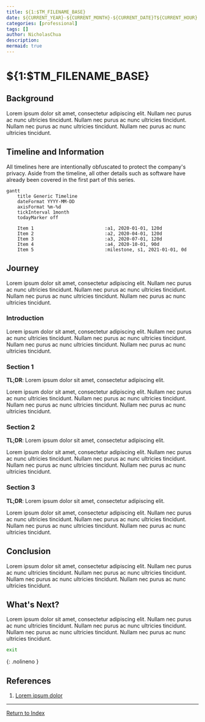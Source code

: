 ```yaml
---
title: ${1:$TM_FILENAME_BASE}
date: ${CURRENT_YEAR}-${CURRENT_MONTH}-${CURRENT_DATE}T${CURRENT_HOUR}:${CURRENT_MINUTE}:${CURRENT_SECOND}+08:00
categories: [professional]
tags: []
author: NicholasChua
description:
mermaid: true
---
```


# ${1:$TM_FILENAME_BASE}

## Background

Lorem ipsum dolor sit amet, consectetur adipiscing elit. Nullam nec purus ac nunc ultricies tincidunt. Nullam nec purus ac nunc ultricies tincidunt. Nullam nec purus ac nunc ultricies tincidunt. Nullam nec purus ac nunc ultricies tincidunt.

## Timeline and Information

All timelines here are intentionally obfuscated to protect the company's privacy. Aside from the timeline, all other details such as software have already been covered in the first part of this series.

```mermaid
gantt
    title Generic Timeline
    dateFormat YYYY-MM-DD
    axisFormat %m-%d
    tickInterval 1month
    todayMarker off

    Item 1                          :a1, 2020-01-01, 120d
    Item 2                          :a2, 2020-04-01, 120d
    Item 3                          :a3, 2020-07-01, 120d
    Item 4                          :a4, 2020-10-01, 90d
    Item 5                          :milestone, s1, 2021-01-01, 0d
```

## Journey

Lorem ipsum dolor sit amet, consectetur adipiscing elit. Nullam nec purus ac nunc ultricies tincidunt. Nullam nec purus ac nunc ultricies tincidunt. Nullam nec purus ac nunc ultricies tincidunt. Nullam nec purus ac nunc ultricies tincidunt.

### Introduction

Lorem ipsum dolor sit amet, consectetur adipiscing elit. Nullam nec purus ac nunc ultricies tincidunt. Nullam nec purus ac nunc ultricies tincidunt. Nullam nec purus ac nunc ultricies tincidunt. Nullam nec purus ac nunc ultricies tincidunt.

### Section 1

**TL;DR**: Lorem ipsum dolor sit amet, consectetur adipiscing elit.

Lorem ipsum dolor sit amet, consectetur adipiscing elit. Nullam nec purus ac nunc ultricies tincidunt. Nullam nec purus ac nunc ultricies tincidunt. Nullam nec purus ac nunc ultricies tincidunt. Nullam nec purus ac nunc ultricies tincidunt.

### Section 2

**TL;DR**: Lorem ipsum dolor sit amet, consectetur adipiscing elit.

Lorem ipsum dolor sit amet, consectetur adipiscing elit. Nullam nec purus ac nunc ultricies tincidunt. Nullam nec purus ac nunc ultricies tincidunt. Nullam nec purus ac nunc ultricies tincidunt. Nullam nec purus ac nunc ultricies tincidunt.

### Section 3

**TL;DR**: Lorem ipsum dolor sit amet, consectetur adipiscing elit.

Lorem ipsum dolor sit amet, consectetur adipiscing elit. Nullam nec purus ac nunc ultricies tincidunt. Nullam nec purus ac nunc ultricies tincidunt. Nullam nec purus ac nunc ultricies tincidunt. Nullam nec purus ac nunc ultricies tincidunt.

## Conclusion

Lorem ipsum dolor sit amet, consectetur adipiscing elit. Nullam nec purus ac nunc ultricies tincidunt. Nullam nec purus ac nunc ultricies tincidunt. Nullam nec purus ac nunc ultricies tincidunt. Nullam nec purus ac nunc ultricies tincidunt.

## What's Next?

Lorem ipsum dolor sit amet, consectetur adipiscing elit. Nullam nec purus ac nunc ultricies tincidunt. Nullam nec purus ac nunc ultricies tincidunt. Nullam nec purus ac nunc ultricies tincidunt. Nullam nec purus ac nunc ultricies tincidunt.

```bash
exit
```
{: .nolineno }

## References

1. [Lorem ipsum dolor][1]

[1]: https://www.example.com/

---
[Return to Index](#${FOAM_SLUG})